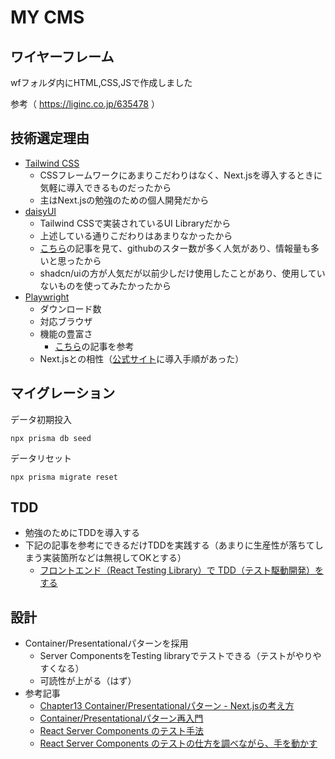 # MY CMS

## ワイヤーフレーム

wfフォルダ内にHTML,CSS,JSで作成しました

参考（ https://liginc.co.jp/635478 ）

## 技術選定理由

- [Tailwind CSS](https://tailwindcss.com/)
  - CSSフレームワークにあまりこだわりはなく、Next.jsを導入するときに気軽に導入できるものだったから
  - 主はNext.jsの勉強のための個人開発だから
- [daisyUI](https://daisyui.com/)
  - Tailwind CSSで実装されているUI Libraryだから
  - 上述している通りこだわりはあまりなかったから
  - [こちら](https://zenn.dev/hatappo/articles/ae727f25a599b3)の記事を見て、githubのスター数が多く人気があり、情報量も多いと思ったから
  - shadcn/uiの方が人気だが以前少しだけ使用したことがあり、使用していないものを使ってみたかったから
- [Playwright](https://playwright.dev/)
  - ダウンロード数
  - 対応ブラウザ
  - 機能の豊富さ
    - [こちら](https://zenn.dev/nyazuki/articles/2c468862e58668)の記事を参考
  - Next.jsとの相性（[公式サイト](https://nextjs.org/docs/app/building-your-application/testing/playwright)に導入手順があった）

## マイグレーション

データ初期投入

```
npx prisma db seed
```

データリセット

```
npx prisma migrate reset
```

## TDD

- 勉強のためにTDDを導入する
- 下記の記事を参考にできるだけTDDを実践する（あまりに生産性が落ちてしまう実装箇所などは無視してOKとする）
  - [フロントエンド（React Testing Library）で TDD（テスト駆動開発）をする](https://zenn.dev/higa/articles/34439dc279c55dd2ab95)

## 設計

- Container/Presentationalパターンを採用
  - Server ComponentsをTesting libraryでテストできる（テストがやりやすくなる）
  - 可読性が上がる（はず）
- 参考記事
  - [Chapter13 Container/Presentationalパターン - Next.jsの考え方](https://zenn.dev/akfm/books/nextjs-basic-principle/viewer/part_2_container_presentational_pattern)
  - [Container/Presentationalパターン再入門](https://zenn.dev/buyselltech/articles/9460c75b7cd8d1)
  - [React Server Components のテスト手法](https://azukiazusa.dev/blog/server-components-testing/)
  - [React Server Components のテストの仕方を調べながら、手を動かす](https://zenn.dev/jordan23/scraps/36441afcb05177)
